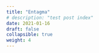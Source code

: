 ```yaml
---
title: "Entagma"
# description: "test post index"
date: 2021-01-16
draft: false
collapsible: true
weight: 4
---
```


